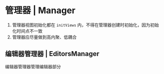 # 管理器 | Manager

1. 管理器视图初始化都在 `initViews` 内，不得在管理器创建时初始化，因为初始化时间点不一致
2. 管理器应尽量做到高内聚、低耦合

## 编辑器管理器 | EditorsManager

编辑器管理器管理编辑器部分

